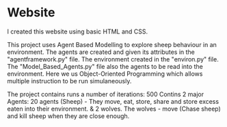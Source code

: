 # Website

I created this website using basic HTML and CSS. 

This project uses Agent Based Modelling to explore sheep behaviour in an environment. The agents are created and given its attributes in the "agentframework.py" file.
The environment created in the "environ.py" file. The "Model_Based_Agents.py" file also the agents to be read into the environment. Here we us Object-Oriented Programming
which allows multiple instruction to be run simulaneously. 

The project contains runs a number of iterations: 500
Contins 2 major Agents: 
20 agents (Sheep) - They move, eat, store, share and store excess eaten into their environment.
& 2 wolves. 
The wolves - move (Chase sheep) and kill sheep when they are close enough. 
